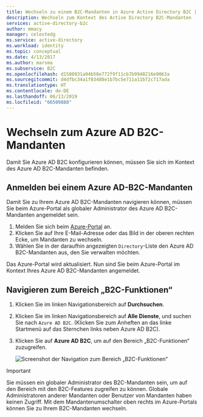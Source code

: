 ```yaml
---
title: Wechseln zu einem B2C-Mandanten in Azure Active Directory B2C | Microsoft-Dokumentation
description: Wechseln zum Kontext des Active Directory B2C-Mandanten
services: active-directory-b2c
author: mmacy
manager: celestedg
ms.service: active-directory
ms.workload: identity
ms.topic: conceptual
ms.date: 4/13/2017
ms.author: marsma
ms.subservice: B2C
ms.openlocfilehash: d1580931a94b58e772f9f11cb7b9948216e9063a
ms.sourcegitcommit: d4dfbc34a1f03488e1b7bc5e711a11b72c717ada
ms.translationtype: HT
ms.contentlocale: de-DE
ms.lasthandoff: 06/13/2019
ms.locfileid: "66509888"
---
```

# <a name="switching-to-your-azure-ad-b2c-tenant"></a>Wechseln zum Azure AD B2C-Mandanten

Damit Sie Azure AD B2C konfigurieren können, müssen Sie sich im Kontext des Azure AD B2C-Mandanten befinden.

## <a name="log-into-azure-ad-b2c-tenant"></a>Anmelden bei einem Azure AD-B2C-Mandanten

Damit Sie zu Ihrem Azure AD B2C-Mandanten navigieren können, müssen Sie beim Azure-Portal als globaler Administrator des Azure AD B2C-Mandanten angemeldet sein.

1. Melden Sie sich beim [Azure-Portal](https://portal.azure.com) an.
1. Klicken Sie auf Ihre E-Mail-Adresse oder das Bild in der oberen rechten Ecke, um Mandanten zu wechseln.
1. Wählen Sie in der daraufhin angezeigten `Directory`-Liste den Azure AD B2C-Mandanten aus, den Sie verwalten möchten.

Das Azure-Portal wird aktualisiert.  Nun sind Sie beim Azure-Portal im Kontext Ihres Azure AD B2C-Mandanten angemeldet.

## <a name="navigate-to-the-b2c-features-pane"></a>Navigieren zum Bereich „B2C-Funktionen“

1. Klicken Sie im linken Navigationsbereich auf **Durchsuchen**.
1. Klicken Sie im linken Navigationsbereich auf **Alle Dienste**, und suchen Sie nach `Azure AD B2C`.  (Klicken Sie zum Anheften an das linke Startmenü auf das Sternchen links neben Azure AD B2C).
1. Klicken Sie auf **Azure AD B2C**, um auf den Bereich „B2C-Funktionen“ zuzugreifen.
   
    ![Screenshot der Navigation zum Bereich „B2C-Funktionen“](./media/active-directory-b2c-get-started/b2c-browse.png)

> [!IMPORTANT]
> Sie müssen ein globaler Administrator des B2C-Mandanten sein, um auf den Bereich mit den B2C-Features zugreifen zu können. Globale Administratoren anderer Mandanten oder Benutzer von Mandanten haben keinen Zugriff.  Mit dem Mandantenumschalter oben rechts im Azure-Portals können Sie zu Ihrem B2C-Mandanten wechseln.
